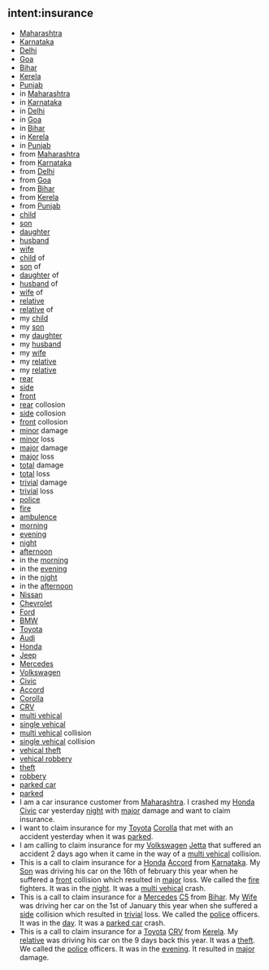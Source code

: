 ## intent:insurance
- [Maharashtra](state)
- [Karnataka](state)
- [Delhi](state)
- [Goa](state)
- [Bihar](state)
- [Kerela](state)
- [Punjab](state)
- in [Maharashtra](state)
- in [Karnataka](state)
- in [Delhi](state)
- in [Goa](state)
- in [Bihar](state)
- in [Kerela](state)
- in [Punjab](state)
- from [Maharashtra](state)
- from [Karnataka](state)
- from [Delhi](state)
- from [Goa](state)
- from [Bihar](state)
- from [Kerela](state)
- from [Punjab](state)
- [child](relation)
- [son](relation)
- [daughter](relation)
- [husband](relation)
- [wife](relation)
- [child](relation) of
- [son](relation) of
- [daughter](relation) of
- [husband](relation) of
- [wife](relation) of
- [relative](relation)
- [relative](relation) of
- my [child](relation)
- my [son](relation)
- my [daughter](relation)
- my [husband](relation)
- my [wife](relation)
- my [relative](relation)
- my [relative](relation)
- [rear](collision)
- [side](collision)
- [front](collision)
- [rear](collision) collosion
- [side](collision) collosion
- [front](collision) collosion
- [minor](severity) damage
- [minor](severity) loss
- [major](severity) damage
- [major](severity) loss
- [total](severity) damage
- [total](severity) loss
- [trivial](severity) damage
- [trivial](severity) loss
- [police](authorities)
- [fire](authorities)
- [ambulence](authorities)
- [morning](time_of_day)
- [evening](time_of_day)
- [night](time_of_day)
- [afternoon](time_of_day)
- in the [morning](time_of_day)
- in the [evening](time_of_day)
- in the [night](time_of_day)
- in the [afternoon](time_of_day)
- [Nissan](brand)
- [Chevrolet](brand)
- [Ford](brand)
- [BMW](brand)
- [Toyota](brand)
- [Audi](brand)
- [Honda](brand)
- [Jeep](brand)
- [Mercedes](brand)
- [Volkswagen](brand)
- [Civic](model)
- [Accord](model)
- [Corolla](model)
- [CRV](model)
- [multi vehical](incident_type)
- [single vehical](incident_type)
- [multi vehical](incident_type) collision
- [single vehical](incident_type) collision
- [vehical theft](incident_type)
- [vehical robbery](incident_type)
- [theft](incident_type)
- [robbery](incident_type)
- [parked car](incident_type)
- [parked](incident_type)
- I am a car insurance customer from [Maharashtra](state). I crashed my [Honda](brand) [Civic](model) car yesterday [night](time_of_day) with [major](severity) damage and want to claim insurance.
- I want to claim insurance for my [Toyota](brand) [Corolla](model) that met with an accident yesterday when it was [parked](incident_type).
- I am calling to claim insurance for my [Volkswagen](brand) [Jetta](model) that suffered an accident 2 days ago when it came in the way of a [multi vehical](incident_type) collision.
- This is a call to claim insurance for a [Honda](brand) [Accord](model) from [Karnataka](state). My [Son](relation) was driving his car on the 16th of february this year when he suffered a [front](collision) collision which resulted in [major](severity) loss. We called the [fire](authorities) fighters. It was in the [night](time_of_day). It was a [multi vehical](incident_type) crash.
- This is a call to claim insurance for a [Mercedes](brand) [C5](model) from [Bihar](state). My [Wife](relation) was driving her car on the 1st of January this year when she suffered a [side](collision) collision which resulted in [trivial](severity) loss. We called the [police](authorities) officers. It was in the [day](time_of_day). It was a [parked car](incident_type) crash.
- This is a call to claim insurance for a [Toyota](brand) [CRV](model) from [Kerela](state). My [relative](relation) was driving his car on the 9 days back this year. It was a [theft](incident_type). We called the [police](authorities) officers. It was in the [evening](time_of_day). It resulted in [major](severity) damage.
